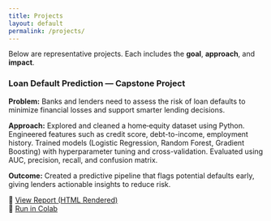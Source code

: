 ```yaml
---
title: Projects
layout: default
permalink: /projects/
---
```


<link rel="stylesheet" href="{{ '/public/css/poole.css' | relative_url }}">
<link rel="stylesheet" href="{{ '/public/css/hyde.css'  | relative_url }}">
<link rel="stylesheet" href="{{ '/public/css/syntax.css' | relative_url }}">
<link rel="stylesheet" href="{{ '/assets/css/custom.css' | relative_url }}">

Below are representative projects. Each includes the **goal**, **approach**, and **impact**.

<div class="projects">

  <div class="card">
  <h3>Loan Default Prediction — Capstone Project</h3>
  <p><strong>Problem:</strong> Banks and lenders need to assess the risk of loan defaults to minimize financial losses and support smarter lending decisions.</p>
  <p><strong>Approach:</strong> Explored and cleaned a home‐equity dataset using Python. Engineered features such as credit score, debt-to-income, employment history. Trained models (Logistic Regression, Random Forest, Gradient Boosting) with hyperparameter tuning and cross-validation. Evaluated using AUC, precision, recall, and confusion matrix.</p>
  <p><strong>Outcome:</strong> Created a predictive pipeline that flags potential defaults early, giving lenders actionable insights to reduce risk.</p>
  <p>
    🔗 <a href="https://nbviewer.org/github/RicardoBMirville/Portfolio/blob/main/assets/notebooks/loan_default_prediction.ipynb" target="_blank">View Report (HTML Rendered)</a><br>
    🔗 <a href="https://colab.research.google.com/github/RicardoBMirville/Portfolio/blob/main/assets/notebooks/loan_default_prediction.ipynb" target="_blank">Run in Colab</a>
  </p>
</div>


